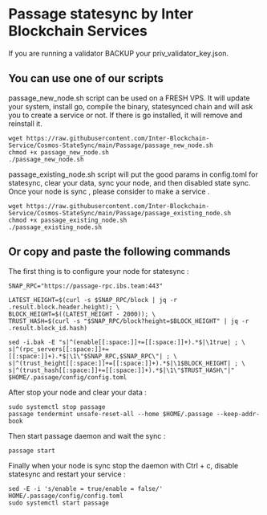 # Passage statesync by Inter Blockchain Services

If you are running a validator BACKUP your priv_validator_key.json.

## You can use one of our scripts

passage_new_node.sh script can be used on a FRESH VPS. It will update your system, install go, compile the binary, statesynced chain and will ask you to create a service or not. If there is go installed, it will remove and reinstall it.

```
wget https://raw.githubusercontent.com/Inter-Blockchain-Service/Cosmos-StateSync/main/Passage/passage_new_node.sh
chmod +x passage_new_node.sh
./passage_new_node.sh
```

passage_existing_node.sh script will put the good params in config.toml for statesync, clear your data, sync your node, and then disabled state sync. Once your node is sync , please consider to make a service .

```
wget https://raw.githubusercontent.com/Inter-Blockchain-Service/Cosmos-StateSync/main/Passage/passage_existing_node.sh
chmod +x passage_existing_node.sh
./passage_existing_node.sh
```

## Or copy and paste the following commands

The first thing is to configure your node for statesync :

```
SNAP_RPC="https://passage-rpc.ibs.team:443"

LATEST_HEIGHT=$(curl -s $SNAP_RPC/block | jq -r .result.block.header.height); \
BLOCK_HEIGHT=$((LATEST_HEIGHT - 2000)); \
TRUST_HASH=$(curl -s "$SNAP_RPC/block?height=$BLOCK_HEIGHT" | jq -r .result.block_id.hash)

sed -i.bak -E "s|^(enable[[:space:]]+=[[:space:]]+).*$|\1true| ; \
s|^(rpc_servers[[:space:]]+=[[:space:]]+).*$|\1\"$SNAP_RPC,$SNAP_RPC\"| ; \
s|^(trust_height[[:space:]]+=[[:space:]]+).*$|\1$BLOCK_HEIGHT| ; \
s|^(trust_hash[[:space:]]+=[[:space:]]+).*$|\1\"$TRUST_HASH\"|" $HOME/.passage/config/config.toml
```

After stop your node and clear your data :

```
sudo systemctl stop passage
passage tendermint unsafe-reset-all --home $HOME/.passage --keep-addr-book
```

Then start passage daemon and wait the sync :

```
passage start
```

Finally when your node is sync stop the daemon with Ctrl + c, disable statesync and restart your service :

```
sed -E -i 's/enable = true/enable = false/' HOME/.passage/config/config.toml
sudo systemctl start passage
```

